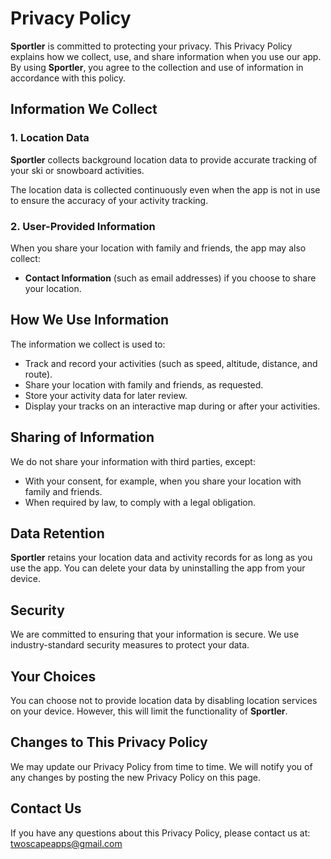 # Privacy Policy

**Sportler** is committed to protecting your privacy. This Privacy Policy explains how we collect, use, and share information when you use our app. By using **Sportler**, you agree to the collection and use of information in accordance with this policy.

## Information We Collect

### 1. Location Data
**Sportler** collects background location data to provide accurate tracking of your ski or snowboard activities. 

The location data is collected continuously even when the app is not in use to ensure the accuracy of your activity tracking. 

### 2. User-Provided Information
When you share your location with family and friends, the app may also collect:
- **Contact Information** (such as email addresses) if you choose to share your location.

## How We Use Information

The information we collect is used to:
- Track and record your activities (such as speed, altitude, distance, and route).
- Share your location with family and friends, as requested.
- Store your activity data for later review.
- Display your tracks on an interactive map during or after your activities.

## Sharing of Information

We do not share your information with third parties, except:
- With your consent, for example, when you share your location with family and friends.
- When required by law, to comply with a legal obligation.

## Data Retention

**Sportler** retains your location data and activity records for as long as you use the app. You can delete your data by uninstalling the app from your device.

## Security

We are committed to ensuring that your information is secure. We use industry-standard security measures to protect your data.

## Your Choices

You can choose not to provide location data by disabling location services on your device. However, this will limit the functionality of **Sportler**.

## Changes to This Privacy Policy

We may update our Privacy Policy from time to time. We will notify you of any changes by posting the new Privacy Policy on this page.

## Contact Us

If you have any questions about this Privacy Policy, please contact us at: 
[twoscapeapps@gmail.com](mailto:twoscapeapps@gmail.com)

